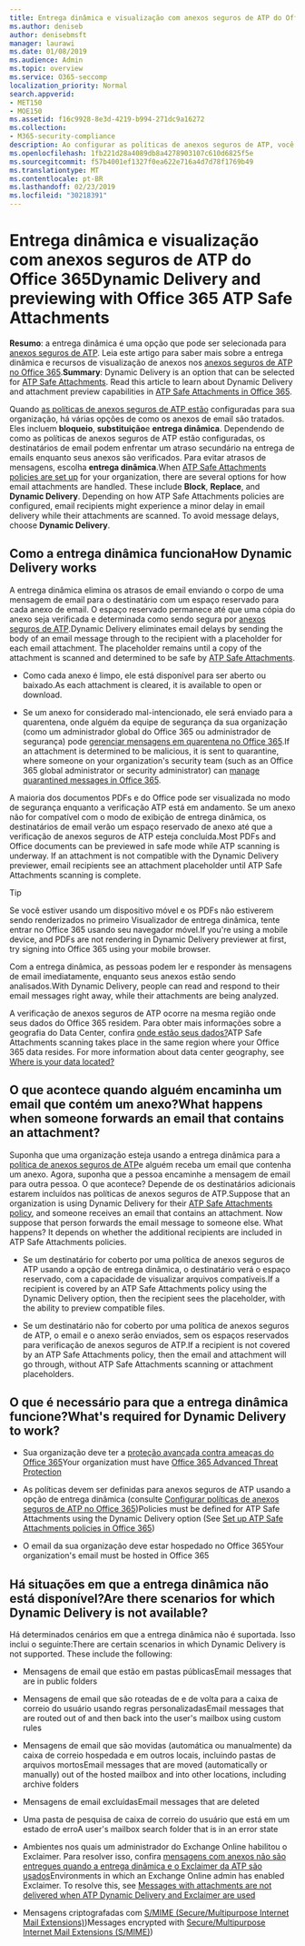 ```yaml
---
title: Entrega dinâmica e visualização com anexos seguros de ATP do Office 365
ms.author: deniseb
author: denisebmsft
manager: laurawi
ms.date: 01/08/2019
ms.audience: Admin
ms.topic: overview
ms.service: O365-seccomp
localization_priority: Normal
search.appverid:
- MET150
- MOE150
ms.assetid: f16c9928-8e3d-4219-b994-271dc9a16272
ms.collection:
- M365-security-compliance
description: Ao configurar as políticas de anexos seguros de ATP, você escolhe a entrega dinâmica para evitar atrasos de mensagens e permite que as pessoas visualizem os anexos que estão sendo examinados.
ms.openlocfilehash: 1fb221d28a4089db8a4278903107c610d6825f5e
ms.sourcegitcommit: f57b4001ef1327f0ea622e716a4d7d78f1769b49
ms.translationtype: MT
ms.contentlocale: pt-BR
ms.lasthandoff: 02/23/2019
ms.locfileid: "30218391"
---
```

# <a name="dynamic-delivery-and-previewing-with-office-365-atp-safe-attachments"></a><span data-ttu-id="da169-103">Entrega dinâmica e visualização com anexos seguros de ATP do Office 365</span><span class="sxs-lookup"><span data-stu-id="da169-103">Dynamic Delivery and previewing with Office 365 ATP Safe Attachments</span></span>

<span data-ttu-id="da169-p101">**Resumo**: a entrega dinâmica é uma opção que pode ser selecionada para [anexos seguros de ATP](atp-safe-attachments.md). Leia este artigo para saber mais sobre a entrega dinâmica e recursos de visualização de anexos nos [anexos seguros de ATP no Office 365](atp-safe-attachments.md).</span><span class="sxs-lookup"><span data-stu-id="da169-p101">**Summary**: Dynamic Delivery is an option that can be selected for [ATP Safe Attachments](atp-safe-attachments.md). Read this article to learn about Dynamic Delivery and attachment preview capabilities in [ATP Safe Attachments in Office 365](atp-safe-attachments.md).</span></span>

<span data-ttu-id="da169-p102">Quando [as políticas de anexos seguros de ATP estão](set-up-atp-safe-attachments-policies.md) configuradas para sua organização, há várias opções de como os anexos de email são tratados. Eles incluem **bloqueio**, **substituição**e **entrega dinâmica**. Dependendo de como as políticas de anexos seguros de ATP estão configuradas, os destinatários de email podem enfrentar um atraso secundário na entrega de emails enquanto seus anexos são verificados. Para evitar atrasos de mensagens, escolha **entrega dinâmica**.</span><span class="sxs-lookup"><span data-stu-id="da169-p102">When [ATP Safe Attachments policies are set up](set-up-atp-safe-attachments-policies.md) for your organization, there are several options for how email attachments are handled. These include **Block**, **Replace**, and **Dynamic Delivery**. Depending on how ATP Safe Attachments policies are configured, email recipients might experience a minor delay in email delivery while their attachments are scanned. To avoid message delays, choose **Dynamic Delivery**.</span></span>
  
## <a name="how-dynamic-delivery-works"></a><span data-ttu-id="da169-110">Como a entrega dinâmica funciona</span><span class="sxs-lookup"><span data-stu-id="da169-110">How Dynamic Delivery works</span></span>
  
<span data-ttu-id="da169-p103">A entrega dinâmica elimina os atrasos de email enviando o corpo de uma mensagem de email para o destinatário com um espaço reservado para cada anexo de email. O espaço reservado permanece até que uma cópia do anexo seja verificada e determinada como sendo segura por [anexos seguros de ATP](atp-safe-attachments.md).</span><span class="sxs-lookup"><span data-stu-id="da169-p103">Dynamic Delivery eliminates email delays by sending the body of an email message through to the recipient with a placeholder for each email attachment. The placeholder remains until a copy of the attachment is scanned and determined to be safe by [ATP Safe Attachments](atp-safe-attachments.md).</span></span> 

- <span data-ttu-id="da169-113">Como cada anexo é limpo, ele está disponível para ser aberto ou baixado.</span><span class="sxs-lookup"><span data-stu-id="da169-113">As each attachment is cleared, it is available to open or download.</span></span> 

- <span data-ttu-id="da169-114">Se um anexo for considerado mal-intencionado, ele será enviado para a quarentena, onde alguém da equipe de segurança da sua organização (como um administrador global do Office 365 ou administrador de segurança) pode [gerenciar mensagens em quarentena no Office 365](manage-quarantined-messages-and-files.md).</span><span class="sxs-lookup"><span data-stu-id="da169-114">If an attachment is determined to be malicious, it is sent to quarantine, where someone on your organization's security team (such as an Office 365 global administrator or security administrator) can [manage quarantined messages in Office 365](manage-quarantined-messages-and-files.md).</span></span>

<span data-ttu-id="da169-p104">A maioria dos documentos PDFs e do Office pode ser visualizada no modo de segurança enquanto a verificação ATP está em andamento. Se um anexo não for compatível com o modo de exibição de entrega dinâmica, os destinatários de email verão um espaço reservado de anexo até que a verificação de anexos seguros de ATP esteja concluída.</span><span class="sxs-lookup"><span data-stu-id="da169-p104">Most PDFs and Office documents can be previewed in safe mode while ATP scanning is underway. If an attachment is not compatible with the Dynamic Delivery previewer, email recipients see an attachment placeholder until ATP Safe Attachments scanning is complete.</span></span>

> [!TIP]
> <span data-ttu-id="da169-117">Se você estiver usando um dispositivo móvel e os PDFs não estiverem sendo renderizados no primeiro Visualizador de entrega dinâmica, tente entrar no Office 365 usando seu navegador móvel.</span><span class="sxs-lookup"><span data-stu-id="da169-117">If you're using a mobile device, and PDFs are not rendering in Dynamic Delivery previewer at first, try signing into Office 365 using your mobile browser.</span></span>

<span data-ttu-id="da169-118">Com a entrega dinâmica, as pessoas podem ler e responder às mensagens de email imediatamente, enquanto seus anexos estão sendo analisados.</span><span class="sxs-lookup"><span data-stu-id="da169-118">With Dynamic Delivery, people can read and respond to their email messages right away, while their attachments are being analyzed.</span></span> 

<span data-ttu-id="da169-p105">A verificação de anexos seguros de ATP ocorre na mesma região onde seus dados do Office 365 residem. Para obter mais informações sobre a geografia do Data Center, confira [onde estão seus dados?](https://products.office.com/where-is-your-data-located?geo=All)</span><span class="sxs-lookup"><span data-stu-id="da169-p105">ATP Safe Attachments scanning takes place in the same region where your Office 365 data resides. For more information about data center geography, see [Where is your data located?](https://products.office.com/where-is-your-data-located?geo=All)</span></span> 
  
## <a name="what-happens-when-someone-forwards-an-email-that-contains-an-attachment"></a><span data-ttu-id="da169-121">O que acontece quando alguém encaminha um email que contém um anexo?</span><span class="sxs-lookup"><span data-stu-id="da169-121">What happens when someone forwards an email that contains an attachment?</span></span>

<span data-ttu-id="da169-p106">Suponha que uma organização esteja usando a entrega dinâmica para a [política de anexos seguros de ATP](set-up-atp-safe-attachments-policies.md)e alguém receba um email que contenha um anexo. Agora, suponha que a pessoa encaminhe a mensagem de email para outra pessoa. O que acontece? Depende de os destinatários adicionais estarem incluídos nas políticas de anexos seguros de ATP.</span><span class="sxs-lookup"><span data-stu-id="da169-p106">Suppose that an organization is using Dynamic Delivery for their [ATP Safe Attachments policy](set-up-atp-safe-attachments-policies.md), and someone receives an email that contains an attachment. Now suppose that person forwards the email message to someone else. What happens? It depends on whether the additional recipients are included in ATP Safe Attachments policies.</span></span>
  
- <span data-ttu-id="da169-126">Se um destinatário for coberto por uma política de anexos seguros de ATP usando a opção de entrega dinâmica, o destinatário verá o espaço reservado, com a capacidade de visualizar arquivos compatíveis.</span><span class="sxs-lookup"><span data-stu-id="da169-126">If a recipient is covered by an ATP Safe Attachments policy using the Dynamic Delivery option, then the recipient sees the placeholder, with the ability to preview compatible files.</span></span>
    
- <span data-ttu-id="da169-127">Se um destinatário não for coberto por uma política de anexos seguros de ATP, o email e o anexo serão enviados, sem os espaços reservados para verificação de anexos seguros de ATP.</span><span class="sxs-lookup"><span data-stu-id="da169-127">If a recipient is not covered by an ATP Safe Attachments policy, then the email and attachment will go through, without ATP Safe Attachments scanning or attachment placeholders.</span></span>
    
## <a name="whats-required-for-dynamic-delivery-to-work"></a><span data-ttu-id="da169-128">O que é necessário para que a entrega dinâmica funcione?</span><span class="sxs-lookup"><span data-stu-id="da169-128">What's required for Dynamic Delivery to work?</span></span>

- <span data-ttu-id="da169-129">Sua organização deve ter a [proteção avançada contra ameaças do Office 365](office-365-atp.md)</span><span class="sxs-lookup"><span data-stu-id="da169-129">Your organization must have [Office 365 Advanced Threat Protection](office-365-atp.md)</span></span>
    
- <span data-ttu-id="da169-130">As políticas devem ser definidas para anexos seguros de ATP usando a opção de entrega dinâmica (consulte [Configurar políticas de anexos seguros de ATP no Office 365](set-up-atp-safe-attachments-policies.md))</span><span class="sxs-lookup"><span data-stu-id="da169-130">Policies must be defined for ATP Safe Attachments using the Dynamic Delivery option (See [Set up ATP Safe Attachments policies in Office 365](set-up-atp-safe-attachments-policies.md))</span></span>
    
- <span data-ttu-id="da169-131">O email da sua organização deve estar hospedado no Office 365</span><span class="sxs-lookup"><span data-stu-id="da169-131">Your organization's email must be hosted in Office 365</span></span>
    
## <a name="are-there-scenarios-for-which-dynamic-delivery-is-not-available"></a><span data-ttu-id="da169-132">Há situações em que a entrega dinâmica não está disponível?</span><span class="sxs-lookup"><span data-stu-id="da169-132">Are there scenarios for which Dynamic Delivery is not available?</span></span>

<span data-ttu-id="da169-p107">Há determinados cenários em que a entrega dinâmica não é suportada. Isso inclui o seguinte:</span><span class="sxs-lookup"><span data-stu-id="da169-p107">There are certain scenarios in which Dynamic Delivery is not supported. These include the following:</span></span>
  
- <span data-ttu-id="da169-135">Mensagens de email que estão em pastas públicas</span><span class="sxs-lookup"><span data-stu-id="da169-135">Email messages that are in public folders</span></span>
    
- <span data-ttu-id="da169-136">Mensagens de email que são roteadas de e de volta para a caixa de correio do usuário usando regras personalizadas</span><span class="sxs-lookup"><span data-stu-id="da169-136">Email messages that are routed out of and then back into the user's mailbox using custom rules</span></span>
    
- <span data-ttu-id="da169-137">Mensagens de email que são movidas (automática ou manualmente) da caixa de correio hospedada e em outros locais, incluindo pastas de arquivos mortos</span><span class="sxs-lookup"><span data-stu-id="da169-137">Email messages that are moved (automatically or manually) out of the hosted mailbox and into other locations, including archive folders</span></span>
    
- <span data-ttu-id="da169-138">Mensagens de email excluídas</span><span class="sxs-lookup"><span data-stu-id="da169-138">Email messages that are deleted</span></span>
    
- <span data-ttu-id="da169-139">Uma pasta de pesquisa de caixa de correio do usuário que está em um estado de erro</span><span class="sxs-lookup"><span data-stu-id="da169-139">A user's mailbox search folder that is in an error state</span></span>
    
- <span data-ttu-id="da169-p108">Ambientes nos quais um administrador do Exchange Online habilitou o Exclaimer. Para resolver isso, confira [mensagens com anexos não são entregues quando a entrega dinâmica e o Exclaimer da ATP são usados](https://support.microsoft.com/help/4014438/messages-with-attachments-are-not-delivered-when-atp-dynamic-delivery)</span><span class="sxs-lookup"><span data-stu-id="da169-p108">Environments in which an Exchange Online admin has enabled Exclaimer. To resolve this, see [Messages with attachments are not delivered when ATP Dynamic Delivery and Exclaimer are used](https://support.microsoft.com/help/4014438/messages-with-attachments-are-not-delivered-when-atp-dynamic-delivery)</span></span>

- <span data-ttu-id="da169-142">Mensagens criptografadas com [S/MIME (Secure/Multipurpose Internet Mail Extensions)](s-mime-for-message-signing-and-encryption.md))</span><span class="sxs-lookup"><span data-stu-id="da169-142">Messages encrypted with [Secure/Multipurpose Internet Mail Extensions (S/MIME)](s-mime-for-message-signing-and-encryption.md))</span></span>

